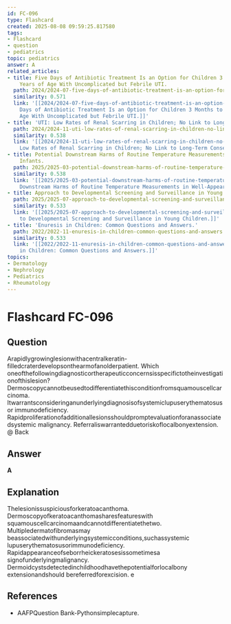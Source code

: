 ```yaml
---
id: FC-096
type: Flashcard
created: 2025-08-08 09:59:25.817580
tags:
- Flashcard
- question
- pediatrics
topic: pediatrics
answer: A
related_articles:
- title: Five Days of Antibiotic Treatment Is an Option for Children 3 Months to 5
    Years of Age With Uncomplicated but Febrile UTI.
  path: 2024/2024-07-five-days-of-antibiotic-treatment-is-an-option-for-children.md
  similarity: 0.571
  link: '[[2024/2024-07-five-days-of-antibiotic-treatment-is-an-option-for-children|Five
    Days of Antibiotic Treatment Is an Option for Children 3 Months to 5 Years of
    Age With Uncomplicated but Febrile UTI.]]'
- title: 'UTI: Low Rates of Renal Scarring in Children; No Link to Long-Term Consequences.'
  path: 2024/2024-11-uti-low-rates-of-renal-scarring-in-children-no-link-to-long.md
  similarity: 0.538
  link: '[[2024/2024-11-uti-low-rates-of-renal-scarring-in-children-no-link-to-long|UTI:
    Low Rates of Renal Scarring in Children; No Link to Long-Term Consequences.]]'
- title: Potential Downstream Harms of Routine Temperature Measurements in Well-Appearing
    Infants.
  path: 2025/2025-03-potential-downstream-harms-of-routine-temperature-measuremen.md
  similarity: 0.538
  link: '[[2025/2025-03-potential-downstream-harms-of-routine-temperature-measuremen|Potential
    Downstream Harms of Routine Temperature Measurements in Well-Appearing Infants.]]'
- title: Approach to Developmental Screening and Surveillance in Young Children.
  path: 2025/2025-07-approach-to-developmental-screening-and-surveillance-in-youn.md
  similarity: 0.533
  link: '[[2025/2025-07-approach-to-developmental-screening-and-surveillance-in-youn|Approach
    to Developmental Screening and Surveillance in Young Children.]]'
- title: 'Enuresis in Children: Common Questions and Answers.'
  path: 2022/2022-11-enuresis-in-children-common-questions-and-answers.md
  similarity: 0.533
  link: '[[2022/2022-11-enuresis-in-children-common-questions-and-answers|Enuresis
    in Children: Common Questions and Answers.]]'
topics:
- Dermatology
- Nephrology
- Pediatrics
- Rheumatology
---
```


# Flashcard FC-096

## Question

Arapidlygrowinglesionwithacentralkeratin-filledcraterdevelopsonthearmofanolderpatient. Which oneofthefollowingdiagnosticortherapeuticconcernsisspecifictotheinvestigationofthislesion? Dermoscopycannotbeusedtodifferentiatethisconditionfromsquamouscellcarcinoma. Itwarrantsconsideringanunderlyingdiagnosisofsystemiclupuserythematosusor immunodeficiency. Rapidproliferationofadditionallesionsshouldpromptevaluationforanassociatedsystemic malignancy. Referraliswarrantedduetoriskoflocalbonyextension. @ Back

## Answer

**A**

## Explanation

Thelesionissuspiciousforkeratoacanthoma. Dermoscopyofkeratoacanthomasharesfeatureswith squamouscellcarcinomaandcannotdifferentiatethetwo. Multipledermatofibromasmay beassociatedwithunderlyingsystemicconditions,suchassystemic lupuserythematosusorimmunodeficiency. Rapidappearanceofseborrheickeratosesissometimesa signofunderlyingmalignancy. Dermoidcystsdetectedinchildhoodhavethepotentialforlocalbony extensionandshould bereferredforexcision. e

## References

- AAFPQuestion Bank-Pythonsimplecapture.

